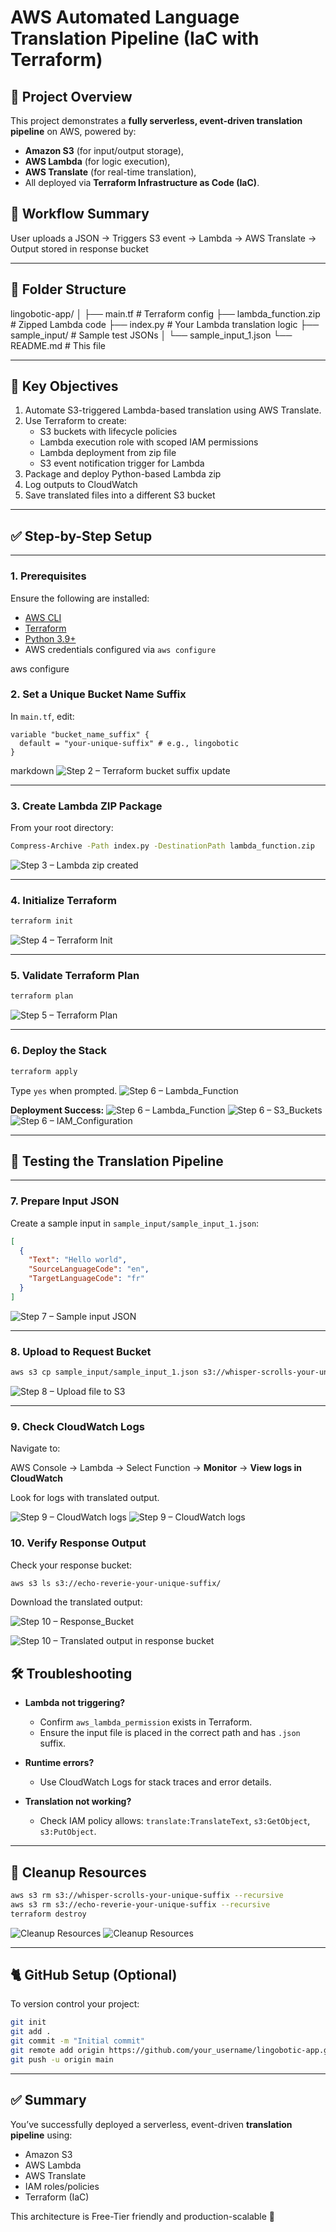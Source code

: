# AWS Automated Language Translation Pipeline (IaC with Terraform)

## 🚀 Project Overview

This project demonstrates a **fully serverless, event-driven translation pipeline** on AWS, powered by:

- **Amazon S3** (for input/output storage),
- **AWS Lambda** (for logic execution),
- **AWS Translate** (for real-time translation),
- All deployed via **Terraform Infrastructure as Code (IaC)**.

## 🧠 Workflow Summary

User uploads a JSON → Triggers S3 event → Lambda → AWS Translate → Output stored in response bucket

---

## 📂 Folder Structure

lingobotic-app/
│
├── main.tf                     # Terraform config
├── lambda_function.zip         # Zipped Lambda code
├── index.py                    # Your Lambda translation logic
├── sample_input/               # Sample test JSONs
│   └── sample_input_1.json
└── README.md                   # This file

---

## 📌 Key Objectives

1. Automate S3-triggered Lambda-based translation using AWS Translate.
2. Use Terraform to create:
   - S3 buckets with lifecycle policies
   - Lambda execution role with scoped IAM permissions
   - Lambda deployment from zip file
   - S3 event notification trigger for Lambda
3. Package and deploy Python-based Lambda zip
4. Log outputs to CloudWatch
5. Save translated files into a different S3 bucket

---

## ✅ Step-by-Step Setup

---

### **1. Prerequisites**

Ensure the following are installed:
- [AWS CLI](https://docs.aws.amazon.com/cli/latest/userguide/install-cliv2.html)
- [Terraform](https://developer.hashicorp.com/terraform/downloads)
- [Python 3.9+](https://www.python.org/downloads/)
- AWS credentials configured via `aws configure`

aws configure

### **2. Set a Unique Bucket Name Suffix**

In `main.tf`, edit:

```hcl
variable "bucket_name_suffix" {
  default = "your-unique-suffix" # e.g., lingobotic
}
```

markdown
![Step 2 – Terraform bucket suffix update](images/image1.png)


---

### **3. Create Lambda ZIP Package**

From your root directory:

```bash
Compress-Archive -Path index.py -DestinationPath lambda_function.zip
```

![Step 3 – Lambda zip created](images/image2.png)

---

### **4. Initialize Terraform**

```bash
terraform init
```

![Step 4 – Terraform Init](images/image3.png)

---

### **5. Validate Terraform Plan**

```bash
terraform plan
```

![Step 5 – Terraform Plan](images/image4.png)

---

### **6. Deploy the Stack**

```bash
terraform apply
```

Type `yes` when prompted.
![Step 6 – Lambda_Function](images/image5.png)

**Deployment Success:**
![Step 6 – Lambda_Function](images/image8.png)
![Step 6 – S3_Buckets](images/image9.png)
![Step 6 – IAM_Configuration](images/image10.png)

---

## 🔪 Testing the Translation Pipeline

---

### **7. Prepare Input JSON**

Create a sample input in `sample_input/sample_input_1.json`:

```json
[
  {
    "Text": "Hello world",
    "SourceLanguageCode": "en",
    "TargetLanguageCode": "fr"
  }
]
```

![Step 7 – Sample input JSON](images/image6.png)

---

### **8. Upload to Request Bucket**

```bash
aws s3 cp sample_input/sample_input_1.json s3://whisper-scrolls-your-unique-suffix/input/sample_input_1.json
```

![Step 8 – Upload file to S3](images/image7.png)

---

### **9. Check CloudWatch Logs**

Navigate to:

AWS Console → Lambda → Select Function → **Monitor** → **View logs in CloudWatch**

Look for logs with translated output.

![Step 9 – CloudWatch logs](images/image12.png)
![Step 9 – CloudWatch logs](images/image14.png)


### **10. Verify Response Output**

Check your response bucket:
```bash
aws s3 ls s3://echo-reverie-your-unique-suffix/
```

Download the translated output:

![Step 10 – Response_Bucket](images/image13.png)

![Step 10 – Translated output in response bucket](images/image15.png)

## 🛠️ Troubleshooting

- **Lambda not triggering?**
  - Confirm `aws_lambda_permission` exists in Terraform.
  - Ensure the input file is placed in the correct path and has `.json` suffix.

- **Runtime errors?**
  - Use CloudWatch Logs for stack traces and error details.

- **Translation not working?**
  - Check IAM policy allows: `translate:TranslateText`, `s3:GetObject`, `s3:PutObject`.

---

## 🪮 Cleanup Resources

```bash
aws s3 rm s3://whisper-scrolls-your-unique-suffix --recursive
aws s3 rm s3://echo-reverie-your-unique-suffix --recursive
terraform destroy
```

![Cleanup Resources](images/image16.png)
![Cleanup Resources](images/image17.png)

---

## 🐈 GitHub Setup (Optional)

To version control your project:

```bash
git init
git add .
git commit -m "Initial commit"
git remote add origin https://github.com/your_username/lingobotic-app.git
git push -u origin main
```

---

## ✅ Summary

You’ve successfully deployed a serverless, event-driven **translation pipeline** using:

- Amazon S3
- AWS Lambda
- AWS Translate
- IAM roles/policies
- Terraform (IaC)

This architecture is Free-Tier friendly and production-scalable 🚀

